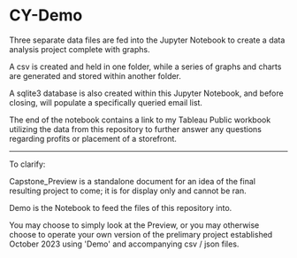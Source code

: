 # CY-Demo

Three separate data files are fed into the Jupyter Notebook to create a data analysis project complete with graphs. 

A csv is created and held in one folder, while a series of graphs and charts are generated and stored within another folder.

A sqlite3 database is also created within this Jupyter Notebook, and before closing, will populate a specifically queried email list. 

The end of the notebook contains a link to my Tableau Public workbook utilizing the data from this repository to further answer any questions regarding profits or placement of a storefront.

-------------------------------------------------------------------------------------------------------------------------------------------

To clarify:

Capstone_Preview is a standalone document for an idea of the final resulting project to come; it is for display only and cannot be ran.

Demo is the Notebook to feed the files of this repository into. 

You may choose to simply look at the Preview, or you may otherwise choose to operate your own version of the prelimary project established October 2023 using 'Demo' and accompanying csv / json files.
